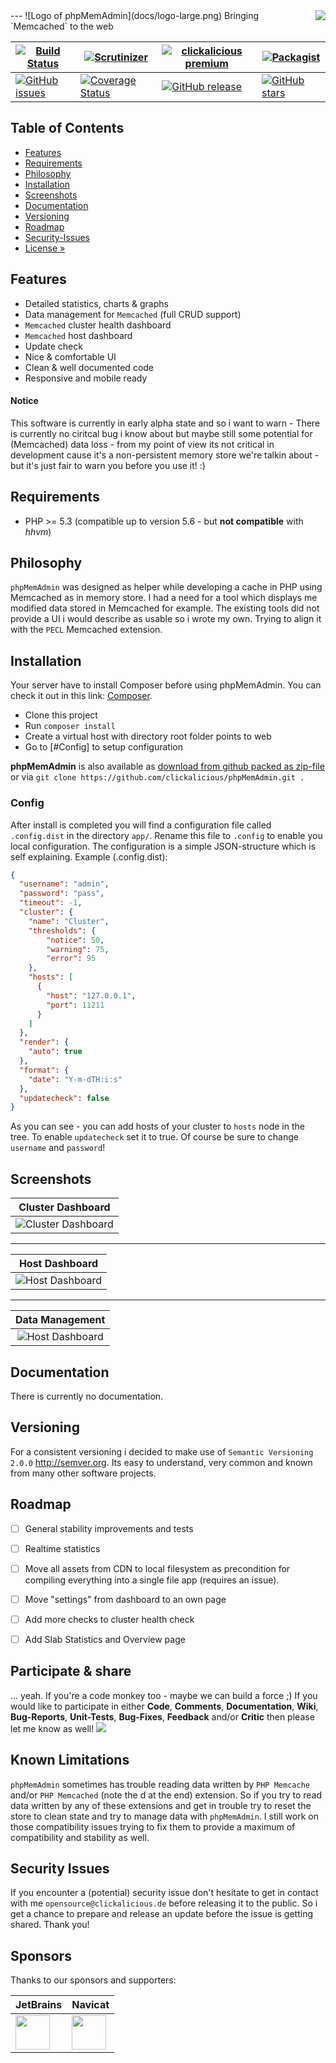<img src="https://avatars2.githubusercontent.com/u/514566?v=3&u=4615dfc4970d93dea5d3eaf996b7903ee6e24e20&s=140" align="right" />
---
![Logo of phpMemAdmin](docs/logo-large.png)  
Bringing `Memcached` to the web  


| [![Build Status](https://travis-ci.org/clickalicious/phpMemAdmin.svg?branch=master)](https://travis-ci.org/clickalicious/phpMemAdmin) 	| [![Scrutinizer](https://img.shields.io/scrutinizer/g/clickalicious/phpMemAdmin.svg)](https://scrutinizer-ci.com/g/clickalicious/phpMemAdmin/) 	| [![clickalicious premium](https://img.shields.io/badge/clickalicious-premium-green.svg?style=flat)](https://www.clickalicious.de/) 	| [![Packagist](https://img.shields.io/packagist/l/clickalicious/phpmemadmin.svg?style=flat)](http://opensource.org/licenses/BSD-3-Clause) 	|
|---	|---	|---	|---	|
| [![GitHub issues](https://img.shields.io/github/issues/clickalicious/phpmemadmin.svg?style=flat)](https://github.com/clickalicious/phpMemAdmin/issues) 	| [![Coverage Status](https://coveralls.io/repos/clickalicious/phpMemAdmin/badge.svg)](https://coveralls.io/r/clickalicious/phpMemAdmin)  	| [![GitHub release](https://img.shields.io/github/release/clickalicious/phpMemAdmin.svg?style=flat)](https://github.com/clickalicious/phpMemAdmin/releases) 	| [![GitHub stars](https://img.shields.io/github/stars/clickalicious/phpmemadmin.svg?style=flat)](https://github.com/clickalicious/phpMemAdmin/stargazers)  	|


## Table of Contents

- [Features](#features)
- [Requirements](#requirements)
- [Philosophy](#philosophy)
- [Installation](#installation)
- [Screenshots](#screenshots)
- [Documentation](#documentation) 
- [Versioning](#versioning)
- [Roadmap](#roadmap) 
- [Security-Issues](#security-issues)  
- [License »](LICENSE)  


## Features

 - Detailed statistics, charts & graphs
 - Data management for `Memcached` (full CRUD support)
 - `Memcached` cluster health dashboard
 - `Memcached` host dashboard
 - Update check
 - Nice & comfortable UI
 - Clean & well documented code
 - Responsive and mobile ready

#### Notice
This software is currently in early alpha state and so i want to warn - There is currently no ciritcal bug i know about but maybe still some potential for (Memcached) data loss - from my point of view its not critical in development cause it's a non-persistent memory store we're talkin about - but it's just fair to warn you before you use it! :)


## Requirements

 - PHP >= 5.3 (compatible up to version 5.6 - but **not compatible** with *hhvm*)


## Philosophy

`phpMemAdmin` was designed as helper while developing a cache in PHP using Memcached as in memory store. I had a need for a tool which displays me modified data stored in Memcached for example. The existing tools did not provide a UI i would describe as usable so i wrote my own. Trying to align it with the `PECL` Memcached extension.

## Installation
Your server have to install Composer before using phpMemAdmin. You can check it out in this link: [Composer](http://getcomposer.org/). 

* Clone this project
* Run `composer install`
* Create a virtual host with directory root folder points to web
* Go to [#Config] to setup configuration

**phpMemAdmin** is also available as [download from github packed as zip-file](https://github.com/clickalicious/phpMemAdmin/archive/master.zip "zip package containing library for download") or via `git clone https://github.com/clickalicious/phpMemAdmin.git .`

### Config
After install is completed you will find a configuration file called `.config.dist` in the directory `app/`. Rename this file to `.config` to enable you local configuration. The configuration is a simple JSON-structure which is self explaining. Example (.config.dist):

```json
{
  "username": "admin",
  "password": "pass",
  "timeout": -1,
  "cluster": {
    "name": "Cluster",
    "thresholds": {
        "notice": 50,
        "warning": 75,
        "error": 95
    },
    "hosts": [
      {
        "host": "127.0.0.1",
        "port": 11211
      }
    ]
  },
  "render": {
    "auto": true
  },
  "format": {
    "date": "Y-m-dTH:i:s"
  },
  "updatecheck": false
}

```

As you can see - you can add hosts of your cluster to `hosts` node in the tree. To enable `updatecheck` set it to true. Of course be sure to change `username` and `password`!

## Screenshots

| Cluster Dashboard |
|:---:|
| ![Cluster Dashboard](docs/phpMemAdmin_01-small.png) |


----------


| Host Dashboard |
|:---:|
| ![Host Dashboard](docs/phpMemAdmin_02-small.png) |


----------


| Data Management |
|:---:|
| ![Host Dashboard](docs/phpMemAdmin_03-small.png) |


## Documentation

There is currently no documentation.


## Versioning
For a consistent versioning i decided to make use of `Semantic Versioning 2.0.0` http://semver.org. Its easy to understand, very common and known from many other software projects.


## Roadmap

- [ ] General stability improvements and tests
- [ ] Realtime statistics
- [ ] Move all assets from CDN to local filesystem as precondition for compiling everything into a single file app (requires an issue).
- [ ] Move "settings" from dashboard to an own page
- [ ] Add more checks to cluster health check
- [ ] Add Slab Statistics and Overview page


## Participate & share

... yeah. If you're a code monkey too - maybe we can build a force ;) If you would like to participate in either **Code**, **Comments**, **Documentation**, **Wiki**, **Bug-Reports**, **Unit-Tests**, **Bug-Fixes**, **Feedback** and/or **Critic** then please let me know as well!
<a href="https://twitter.com/intent/tweet?hashtags=&original_referer=http%3A%2F%2Fgithub.com%2F&text=%23phpMemAdmin%20-%20Bringing%20%40memcached%20to%20the%20web.%20https%3A%2F%2Fgithub.com%2Fclickalicious%2FphpMemAdmin&tw_p=tweetbutton" target="_blank">
  <img src="http://jpillora.com/github-twitter-button/img/tweet.png"></img>
</a>


## Known Limitations
`phpMemAdmin` sometimes has trouble reading data written by `PHP Memcache` and/or `PHP Memcached` (note the d at the end) extension. So if you try to read data written by any of these extensions and get in trouble try to reset the store to clean state and try to manage data with `phpMemAdmin`. I still work on those compatibility issues trying to fix them to provide a maximum of compatibility and stability as well.  


## Security Issues

If you encounter a (potential) security issue don't hesitate to get in contact with me `opensource@clickalicious.de` before releasing it to the public. So i get a chance to prepare and release an update before the issue is getting shared. Thank you!


## Sponsors  
Thanks to our sponsors and supporters:  

| JetBrains | Navicat |
|---|---|
| <a href="https://www.jetbrains.com/phpstorm/" title="PHP IDE :: JetBrains PhpStorm" target="_blank"><img src="https://resources.jetbrains.com/assets/media/open-graph/jetbrains_250x250.png" height="55"></img></a> | <a href="http://www.navicat.com/" title="Navicat GUI - DB GUI-Admin-Tool for MySQL, MariaDB, SQL Server, SQLite, Oracle & PostgreSQL" target="_blank"><img src="http://upload.wikimedia.org/wikipedia/en/9/90/PremiumSoft_Navicat_Premium_Logo.png" height="55" /></a>  |
